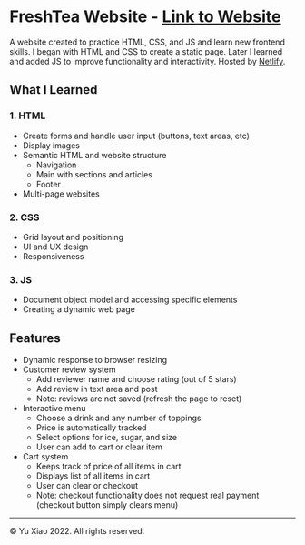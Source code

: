 # FreshTea Website - [Link to Website](https://freshtea.netlify.app/)
A website created to practice HTML, CSS, and JS and learn new frontend skills. I began with HTML and CSS to create a static page. Later I learned and added JS to improve functionality and interactivity. Hosted by [Netlify](https://www.netlify.com/).

## What I Learned
### 1. HTML
 - Create forms and handle user input (buttons, text areas, etc)
 - Display images
 - Semantic HTML and website structure
   - Navigation
   - Main with sections and articles
   - Footer
 - Multi-page websites
### 2. CSS
 - Grid layout and positioning
 - UI and UX design
 - Responsiveness
### 3. JS
 - Document object model and accessing specific elements
 - Creating a dynamic web page

## Features
 - Dynamic response to browser resizing
 - Customer review system
   - Add reviewer name and choose rating (out of 5 stars)
   - Add review in text area and post
   - Note: reviews are not saved (refresh the page to reset)
 - Interactive menu
   - Choose a drink and any number of toppings
   - Price is automatically tracked
   - Select options for ice, sugar, and size
   - User can add to cart or clear item
 - Cart system
   - Keeps track of price of all items in cart
   - Displays list of all items in cart
   - User can clear or checkout
   - Note: checkout functionality does not request real payment (checkout button simply clears menu)
   
---
© Yu Xiao 2022. All rights reserved.  